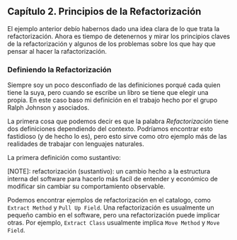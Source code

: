 ## Capítulo 2. Principios de la Refactorización

El ejemplo anterior debío habernos dado una idea clara de lo que trata la refactorización. Ahora
es tiempo de detenernos y mirar los principios claves de la refactorización y algunos de los problemas
sobre los que hay que pensar al hacer la rafactorización.

### Definiendo la Refactorización

Siempre soy un poco desconfiado de las definiciones porqué cada quien tiene la suya,
pero cuando se escribe un libro se tiene que elegir una propia. En este caso baso mi
definición en el trabajo hecho por el grupo Ralph Johnson y asociados.

La primera cosa que podemos decir es que la palabra *Refactorización* tiene dos definiciones
dependiendo del contexto. Podríamos encontrar esto fastidioso (y de hecho lo es), pero
esto sirve como otro ejemplo más de las realidades de trabajar con lenguajes naturales.

La primera definición como sustantivo:

[NOTE]: refactorización (sustantivo): un cambio hecho a la estructura interna del software
para hacerlo más facíl de entender y económico de modificar sin cambiar su comportamiento
observable.

Podemos encontrar ejemplos de refactorización en el catalogo, como `Extract Method`
y `Pull Up Field`. Una refactorización es usualmente un pequeño cambio en el software,
pero una refactorización puede implicar otras. Por ejemplo, `Extract Class` usualmente
implica `Move Method` y `Move Field`.
